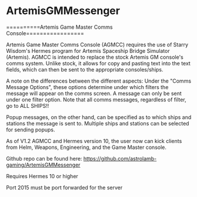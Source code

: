 # ArtemisGMMessenger
==========Artemis Game Master Comms Console=================

Artemis Game Master Comms Console (AGMCC) requires the use of Starry Wisdom's Hermes program for Artemis Spaceship Bridge Simulator (Artemis). 
AGMCC is intended to replace the stock Artemis GM console's comms system. Unlike stock, it allows for copy and pasting text into the text fields,
which can then be sent to the appropriate consoles/ships. 

A note on the differences between the different aspects:
Under the "Comms Message Options", these options determine under which filters the message will appear on the comms screen. 
A message can only be sent under one filter option.
Note that all comms messages, regardless of filter, go to ALL SHIPS!!

Popup messages, on the other hand, can be specified as to which ships and stations the message is sent to. 
Multiple ships and stations can be selected for sending popups.

As of V1.2 AGMCC and Hermes version 10, the user now can kick clients from Helm, Weapons, Engineering, and the Game Master console.

Github repo can be found here: 
https://github.com/astrolamb-gaming/ArtemisGMMessenger

Requires Hermes 10 or higher<div></div>
Port 2015 must be port forwarded for the server

